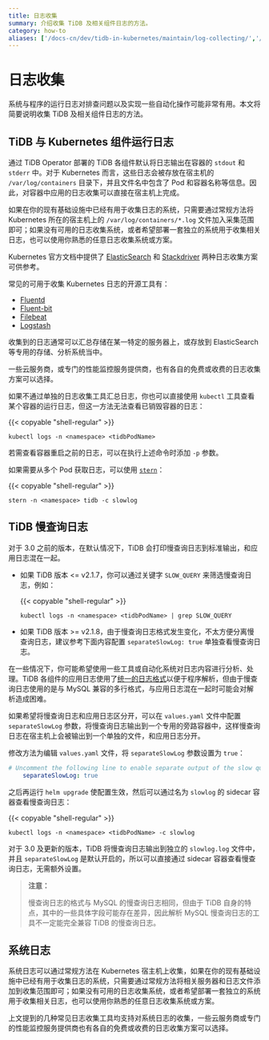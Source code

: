```yaml
---
title: 日志收集
summary: 介绍收集 TiDB 及相关组件日志的方法。
category: how-to
aliases: ['/docs-cn/dev/tidb-in-kubernetes/maintain/log-collecting/','/docs-cn/v3.1/tidb-in-kubernetes/maintain/log-collecting/','/docs-cn/v3.0/tidb-in-kubernetes/maintain/log-collecting/']
---
```


# 日志收集

系统与程序的运行日志对排查问题以及实现一些自动化操作可能非常有用。本文将简要说明收集 TiDB 及相关组件日志的方法。

## TiDB 与 Kubernetes 组件运行日志

通过 TiDB Operator 部署的 TiDB 各组件默认将日志输出在容器的 `stdout` 和 `stderr` 中。对于 Kubernetes 而言，这些日志会被存放在宿主机的 `/var/log/containers` 目录下，并且文件名中包含了 Pod 和容器名称等信息。因此，对容器中应用的日志收集可以直接在宿主机上完成。

如果在你的现有基础设施中已经有用于收集日志的系统，只需要通过常规方法将 Kubernetes 所在的宿主机上的 `/var/log/containers/*.log` 文件加入采集范围即可；如果没有可用的日志收集系统，或者希望部署一套独立的系统用于收集相关日志，也可以使用你熟悉的任意日志收集系统或方案。

Kubernetes 官方文档中提供了 [ElasticSearch](https://kubernetes.io/docs/tasks/debug-application-cluster/logging-elasticsearch-kibana/) 和 [Stackdriver](https://kubernetes.io/docs/tasks/debug-application-cluster/logging-stackdriver/) 两种日志收集方案可供参考。

常见的可用于收集 Kubernetes 日志的开源工具有：

- [Fluentd](https://www.fluentd.org/)
- [Fluent-bit](https://fluentbit.io/)
- [Filebeat](https://www.elastic.co/products/beats/filebeat)
- [Logstash](https://www.elastic.co/products/logstash)

收集到的日志通常可以汇总存储在某一特定的服务器上，或存放到 ElasticSearch 等专用的存储、分析系统当中。

一些云服务商，或专门的性能监控服务提供商，也有各自的免费或收费的日志收集方案可以选择。

如果不通过单独的日志收集工具汇总日志，你也可以直接使用 `kubectl` 工具查看某个容器的运行日志，但这一方法无法查看已销毁容器的日志：

{{< copyable "shell-regular" >}}

```shell
kubectl logs -n <namespace> <tidbPodName>
```

若需查看容器重启之前的日志，可以在执行上述命令时添加 `-p` 参数。

如果需要从多个 Pod 获取日志，可以使用 [`stern`](https://github.com/wercker/stern)：

{{< copyable "shell-regular" >}}

```shell
stern -n <namespace> tidb -c slowlog
```

## TiDB 慢查询日志

对于 3.0 之前的版本，在默认情况下，TiDB 会打印慢查询日志到标准输出，和应用日志混在一起。

- 如果 TiDB 版本 <= v2.1.7，你可以通过关键字 `SLOW_QUERY` 来筛选慢查询日志，例如：

    {{< copyable "shell-regular" >}}

    ```shell
    kubectl logs -n <namespace> <tidbPodName> | grep SLOW_QUERY
    ```

- 如果 TiDB 版本 >= v2.1.8，由于慢查询日志格式发生变化，不太方便分离慢查询日志，建议参考下面内容配置 `separateSlowLog: true` 单独查看慢查询日志。

在一些情况下，你可能希望使用一些工具或自动化系统对日志内容进行分析、处理。TiDB 各组件的应用日志使用了[统一的日志格式](https://github.com/tikv/rfcs/blob/master/text/2018-12-19-unified-log-format.md)以便于程序解析，但由于慢查询日志使用的是与 MySQL 兼容的多行格式，与应用日志混在一起时可能会对解析造成困难。

如果希望将慢查询日志和应用日志区分开，可以在 `values.yaml` 文件中配置 `separateSlowLog` 参数，将慢查询日志输出到一个专用的旁路容器中，这样慢查询日志在宿主机上会被输出到一个单独的文件，和应用日志分开。

修改方法为编辑 `values.yaml` 文件，将 `separateSlowLog` 参数设置为 `true`：

```yaml
# Uncomment the following line to enable separate output of the slow query log
    separateSlowLog: true
```

之后再运行 `helm upgrade` 使配置生效，然后可以通过名为 `slowlog` 的 sidecar 容器查看慢查询日志：

{{< copyable "shell-regular" >}}

```shell
kubectl logs -n <namespace> <tidbPodName> -c slowlog
```

对于 3.0 及更新的版本，TiDB 将慢查询日志输出到独立的 `slowlog.log` 文件中，并且 `separateSlowLog` 是默认开启的，所以可以直接通过 sidecar 容器查看慢查询日志，无需额外设置。

> **注意：**
>
> 慢查询日志的格式与 MySQL 的慢查询日志相同，但由于 TiDB 自身的特点，其中的一些具体字段可能存在差异，因此解析 MySQL 慢查询日志的工具不一定能完全兼容 TiDB 的慢查询日志。

## 系统日志

系统日志可以通过常规方法在 Kubernetes 宿主机上收集，如果在你的现有基础设施中已经有用于收集日志的系统，只需要通过常规方法将相关服务器和日志文件添加到收集范围即可；如果没有可用的日志收集系统，或者希望部署一套独立的系统用于收集相关日志，也可以使用你熟悉的任意日志收集系统或方案。

上文提到的几种常见日志收集工具均支持对系统日志的收集，一些云服务商或专门的性能监控服务提供商也有各自的免费或收费的日志收集方案可以选择。
